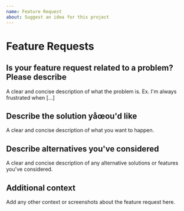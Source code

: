 ```yaml
---
name: Feature Request
about: Suggest an idea for this project
---
```


# Feature Requests

## Is your feature request related to a problem? Please describe

A clear and concise description of what the problem is. Ex. I'm always frustrated when [...]

## Describe the solution yåœou'd like

A clear and concise description of what you want to happen.

## Describe alternatives you've considered

A clear and concise description of any alternative solutions or features you've considered.

## Additional context

Add any other context or screenshots about the feature request here.
